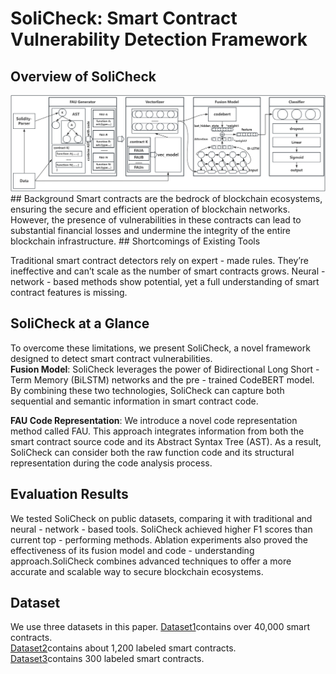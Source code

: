 # SoliCheck: Smart Contract Vulnerability Detection Framework
## Overview of SoliCheck
<img src="./model.png">
## Background
Smart contracts are the bedrock of blockchain ecosystems, ensuring the secure and efficient operation of blockchain networks. However, the presence of vulnerabilities in these contracts can lead to substantial financial losses and undermine the integrity of the entire blockchain infrastructure.
## Shortcomings of Existing Tools

Traditional smart contract detectors rely on expert - made rules. They’re ineffective and can’t scale as the number of smart contracts grows. Neural - network - based methods show potential, yet a full understanding of smart contract features is missing.

## SoliCheck at a Glance

To overcome these limitations, we present SoliCheck, a novel framework designed to detect smart contract vulnerabilities.<br>
**Fusion Model**: SoliCheck leverages the power of Bidirectional Long Short - Term Memory (BiLSTM) networks and the pre - trained CodeBERT model. By combining these two technologies, SoliCheck can capture both sequential and semantic information in smart contract code.

**FAU Code Representation**: We introduce a novel code representation method called FAU. This approach integrates information from both the smart contract source code and its Abstract Syntax Tree (AST). As a result, SoliCheck can consider both the raw function code and its structural representation during the code analysis process.

## Evaluation Results

We tested SoliCheck on public datasets, comparing it with traditional and neural - network - based tools. SoliCheck achieved higher F1 scores than current top - performing methods. Ablation experiments also proved the effectiveness of its fusion model and code - understanding approach.SoliCheck combines advanced techniques to offer a more accurate and scalable way to secure blockchain ecosystems.


## Dataset
We use three datasets in this paper. 
[Dataset1](https://github.com/Messi-Q/Smart-Contract-Dataset)contains over 40,000 smart contracts. <br>
[Dataset2](https://github.com/Messi-Q/Smart-Contract-Dataset)contains about 1,200 labeled smart contracts. <br>
[Dataset3](https://figshare.com/articles/software/scvhunter/24566893/1?file=43154218)contains 300 labeled smart contracts.
